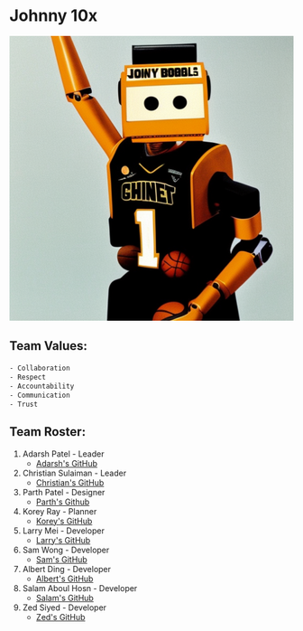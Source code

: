 # Johnny 10x
![](/admin/branding/image.png "Our team's logo")
## Team Values:
    - Collaboration
    - Respect
    - Accountability
    - Communication
    - Trust
## Team Roster:
1. Adarsh Patel - Leader
   - [Adarsh's GitHub](https://github.com/adarsh249)
2. Christian Sulaiman - Leader
   - [Christian's GitHub](https://github.com/christiansulaiman)
3. Parth Patel - Designer
   - [Parth's Github](https://github.com/parth4apple)
4. Korey Ray - Planner
   - [Korey's GitHub](https://github.com/phentos)
5. Larry Mei - Developer
   - [Larry's GitHub](https://github.com/lmeiucsd)
6. Sam Wong - Developer
   - [Sam's GitHub](https://github.com/samw0627)
7. Albert Ding - Developer
   - [Albert's GitHub](https://github.com/AlbertXDing)
8. Salam Aboul Hosn - Developer
   - [Salam's GitHub](https://github.com/Salam-Aboul-Hosn)
9.  Zed Siyed - Developer
    - [Zed's GitHub](https://github.com/zsiyed)